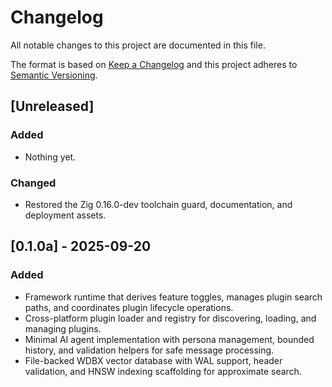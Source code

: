 # Changelog

All notable changes to this project are documented in this file.

The format is based on [Keep a Changelog](https://keepachangelog.com/en/1.0.0/) and this project adheres to [Semantic Versioning](https://semver.org/spec/v2.0.0.html).

## [Unreleased]

### Added
- Nothing yet.

### Changed
- Restored the Zig 0.16.0-dev toolchain guard, documentation, and deployment assets.

## [0.1.0a] - 2025-09-20

### Added
- Framework runtime that derives feature toggles, manages plugin search paths, and coordinates plugin lifecycle operations.
- Cross-platform plugin loader and registry for discovering, loading, and managing plugins.
- Minimal AI agent implementation with persona management, bounded history, and validation helpers for safe message processing.
- File-backed WDBX vector database with WAL support, header validation, and HNSW indexing scaffolding for approximate search.

